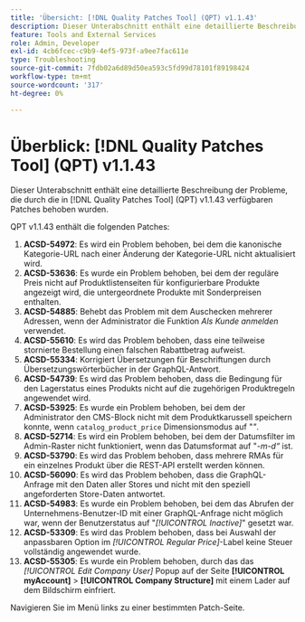 ```yaml
---
title: 'Übersicht: [!DNL Quality Patches Tool] (QPT) v1.1.43'
description: Dieser Unterabschnitt enthält eine detaillierte Beschreibung der Probleme, die durch die in Version 1.1.43  [!DNL Quality Patches Tool]  Patches behoben wurden.
feature: Tools and External Services
role: Admin, Developer
exl-id: 4cb6fcec-c9b9-4ef5-973f-a9ee7fac611e
type: Troubleshooting
source-git-commit: 7fdb02a6d89d50ea593c5fd99d78101f89198424
workflow-type: tm+mt
source-wordcount: '317'
ht-degree: 0%

---
```


# Überblick: [!DNL Quality Patches Tool] (QPT) v1.1.43

Dieser Unterabschnitt enthält eine detaillierte Beschreibung der Probleme, die durch die in [!DNL Quality Patches Tool] (QPT) v1.1.43 verfügbaren Patches behoben wurden.

QPT v1.1.43 enthält die folgenden Patches:

1. **ACSD-54972**: Es wird ein Problem behoben, bei dem die kanonische Kategorie-URL nach einer Änderung der Kategorie-URL nicht aktualisiert wird.
1. **ACSD-53636**: Es wurde ein Problem behoben, bei dem der reguläre Preis nicht auf Produktlistenseiten für konfigurierbare Produkte angezeigt wird, die untergeordnete Produkte mit Sonderpreisen enthalten.
1. **ACSD-54885**: Behebt das Problem mit dem Auschecken mehrerer Adressen, wenn der Administrator die Funktion *Als Kunde anmelden* verwendet.
1. **ACSD-55610**: Es wird das Problem behoben, dass eine teilweise stornierte Bestellung einen falschen Rabattbetrag aufweist.
1. **ACSD-55334**: Korrigiert Übersetzungen für Beschriftungen durch Übersetzungswörterbücher in der GraphQL-Antwort.
1. **ACSD-54739**: Es wird das Problem behoben, dass die Bedingung für den Lagerstatus eines Produkts nicht auf die zugehörigen Produktregeln angewendet wird.
1. **ACSD-53925**: Es wurde ein Problem behoben, bei dem der Administrator den CMS-Block nicht mit dem Produktkarussell speichern konnte, wenn `catalog_product_price` Dimensionsmodus auf &quot;*&quot;*.
1. **ACSD-52714**: Es wird ein Problem behoben, bei dem der Datumsfilter im Admin-Raster nicht funktioniert, wenn das Datumsformat auf &quot;*-m-d“* ist.
1. **ACSD-53790**: Es wird das Problem behoben, dass mehrere RMAs für ein einzelnes Produkt über die REST-API erstellt werden können.
1. **ACSD-56090**: Es wird das Problem behoben, dass die GraphQL-Anfrage mit den Daten aller Stores und nicht mit den speziell angeforderten Store-Daten antwortet.
1. **ACSD-54983**: Es wurde ein Problem behoben, bei dem das Abrufen der Unternehmens-Benutzer-ID mit einer GraphQL-Anfrage nicht möglich war, wenn der Benutzerstatus auf &quot;*[!UICONTROL Inactive]*&quot; gesetzt war.
1. **ACSD-53309**: Es wird das Problem behoben, dass bei Auswahl der anpassbaren Option im *[!UICONTROL Regular Price]*-Label keine Steuer vollständig angewendet wurde.
1. **ACSD-55305**: Es wurde ein Problem behoben, durch das das *[!UICONTROL Edit Company User]* Popup auf der Seite **[!UICONTROL myAccount]** > **[!UICONTROL Company Structure]** mit einem Lader auf dem Bildschirm einfriert.

Navigieren Sie im Menü links zu einer bestimmten Patch-Seite.
